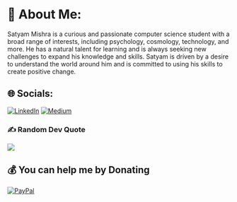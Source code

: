 # 💫 About Me:
Satyam Mishra is a curious and passionate computer science student with a broad range of interests, including psychology, cosmology, technology, and more. He has a natural talent for learning and is always seeking new challenges to expand his knowledge and skills. Satyam is driven by a desire to understand the world around him and is committed to using his skills to create positive change.


## 🌐 Socials:
[![LinkedIn](https://img.shields.io/badge/LinkedIn-%230077B5.svg?logo=linkedin&logoColor=white)](https://linkedin.com/in/satyam-mishra-019bab225) [![Medium](https://img.shields.io/badge/Medium-12100E?logo=medium&logoColor=white)](https://medium.com/@Satyam_Mishra) 

### ✍️ Random Dev Quote
![](https://quotes-github-readme.vercel.app/api?type=vetical&theme=dark)

  ## 💰 You can help me by Donating
  [![PayPal](https://img.shields.io/badge/PayPal-00457C?style=for-the-badge&logo=paypal&logoColor=white)](https://paypal.me/Satyam501) 

